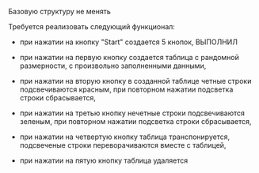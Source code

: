 Базовую структуру не менять

Требуется реализовать следующий функционал:

- при нажатии на кнопку "Start" создается 5 кнопок, ВЫПОЛНИЛ 

- при нажатии на первую кнопку создается таблица с 
  рандомной размерности, с произвольно заполненными данными,

- при нажатии на вторую кнопку в созданной таблице четные
  строки подсвечиваются красным, при повторном нажатии подсветка строки сбрасывается,

- при нажатии на третью кнопку нечетные строки подсвечиваются зеленым,
  при повторном нажатии подсветка строки сбрасывается,

- при нажатии на четвертую кнопку таблица транспонируется,
  подсвеченые строки переворачиваются вместе с таблицей,

- при нажатии на пятую кнопку таблица удаляется
